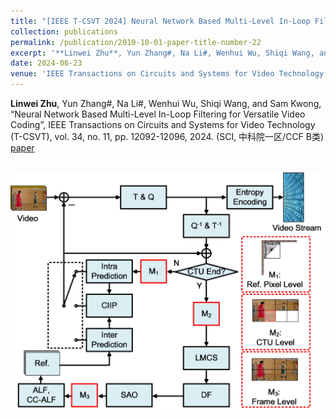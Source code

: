 ```yaml
---
title: "[IEEE T-CSVT 2024] Neural Network Based Multi-Level In-Loop Filtering for Versatile Video Coding"
collection: publications
permalink: /publication/2010-10-01-paper-title-number-22
excerpt: '**Linwei Zhu**, Yun Zhang#, Na Li#, Wenhui Wu, Shiqi Wang, and Sam Kwong, “Neural Network Based Multi-Level In-Loop Filtering for Versatile Video Coding”, IEEE Transactions on Circuits and Systems for Video Technology (T-CSVT), vol. 34, no. 11, pp. 12092-12096, 2024. (SCI, 中科院一区/CCF B类) [paper](https://ieeexplore.ieee.org/document/10577261)'
date: 2024-06-23
venue: 'IEEE Transactions on Circuits and Systems for Video Technology (T-CSVT)'
---
```

**Linwei Zhu**, Yun Zhang#, Na Li#, Wenhui Wu, Shiqi Wang, and Sam Kwong, “Neural Network Based Multi-Level In-Loop Filtering for Versatile Video Coding”, IEEE Transactions on Circuits and Systems for Video Technology (T-CSVT), vol. 34, no. 11, pp. 12092-12096, 2024. (SCI, 中科院一区/CCF B类) [paper](https://ieeexplore.ieee.org/document/10577261)

<br/><img src='/images/nnip.jpg'>
